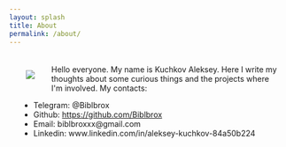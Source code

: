```yaml
---
layout: splash
title: About
permalink: /about/
---
```


<img style="float: left; padding: 30px;" src="https://avatars.githubusercontent.com/u/19504453?v=4">
<div style="padding: 20px;">
Hello everyone. My name is Kuchkov Aleksey. Here I write my thoughts about some curious things and the projects where I'm involved.
My contacts:
<ul>
    <li> Telegram: @Biblbrox  </li>
    <li> Github: <a href="https://github.com/Biblbrox"><span class="link">https://github.com/Biblbrox</span></a> </li>
    <li> Email: biblbroxxx@gmail.com </li>
    <li> Linkedin: www.linkedin.com/in/aleksey-kuchkov-84a50b224 </li>
</ul>
</div>


